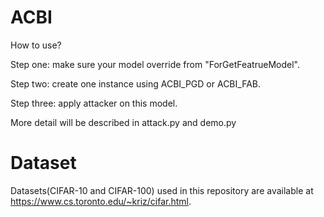 # ACBI
How to use?

Step one: make sure your model override from "ForGetFeatrueModel".

Step two: create one instance using ACBI_PGD or ACBI_FAB.

Step three: apply attacker on this model.

More detail will be described in attack.py and demo.py

# Dataset

Datasets(CIFAR-10 and CIFAR-100) used in this repository are available at https://www.cs.toronto.edu/~kriz/cifar.html.
